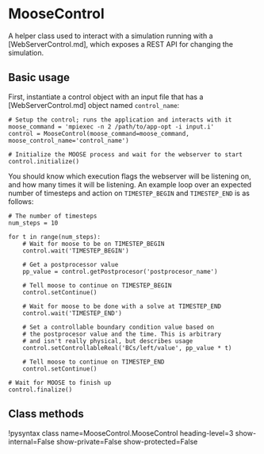 # MooseControl

A helper class used to interact with a simulation running with a [WebServerControl.md], which exposes a REST API for changing the simulation.

## Basic usage

First, instantiate a control object with an input file that has a [WebServerControl.md] object named `control_name`:

```language=python
# Setup the control; runs the application and interacts with it
moose_command = 'mpiexec -n 2 /path/to/app-opt -i input.i'
control = MooseControl(moose_command=moose_command, moose_control_name='control_name')

# Initialize the MOOSE process and wait for the webserver to start
control.initialize()
```

You should know which execution flags the webserver will be listening on, and how many times it will be listening. An example loop over an expected number of timesteps and action on `TIMESTEP_BEGIN` and `TIMESTEP_END` is as follows:

```language=python
# The number of timesteps
num_steps = 10

for t in range(num_steps):
    # Wait for moose to be on TIMESTEP_BEGIN
    control.wait('TIMESTEP_BEGIN')

    # Get a postprocessor value
    pp_value = control.getPostprocesor('postprocesor_name')

    # Tell moose to continue on TIMESTEP_BEGIN
    control.setContinue()

    # Wait for moose to be done with a solve at TIMESTEP_END
    control.wait('TIMESTEP_END')

    # Set a controllable boundary condition value based on
    # the postprocesor value and the time. This is arbitrary
    # and isn't really physical, but describes usage
    control.setControllableReal('BCs/left/value', pp_value * t)

    # Tell moose to continue on TIMESTEP_END
    control.setContinue()

# Wait for MOOSE to finish up
control.finalize()
```

## Class methods

!pysyntax class name=MooseControl.MooseControl heading-level=3 show-internal=False show-private=False show-protected=False
